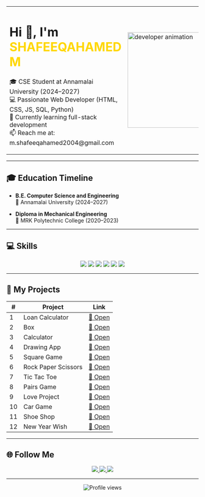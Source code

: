 <table>
  <tr>
    <td>
      <h1>Hi 👋, I'm <span style="color:#FFD700">SHAFEEQAHAMED M</span></h1>
      <p>
        🎓 CSE Student at Annamalai University (2024–2027) <br>
        💻 Passionate Web Developer (HTML, CSS, JS, SQL, Python) <br>
        🌱 Currently learning full-stack development <br>
        📫 Reach me at: m.shafeeqahamed2004@gmail.com
      </p>
    </td>
    <td>
      <img src="https://camo.githubusercontent.com/4d9f5ecceb711eec6e2018f38a5677dc657c9738d4a65ba3b928c41c0a45b439/68747470733a2f2f6d69726f2e6d656469756d2e636f6d2f6d61782f313336302f302a37513379765349765f7430696f4a2d5a2e676966" width="250" alt="developer animation">
    </td>
  </tr>
</table>

---

## 🎓 Education Timeline

- **B.E. Computer Science and Engineering**  
  📍 Annamalai University (2024–2027)

- **Diploma in Mechanical Engineering**  
  📍 MRK Polytechnic College (2020–2023)

---

## 💻 Skills

<p align="center">
  <img src="https://img.shields.io/badge/HTML5-E34F26?style=for-the-badge&logo=html5&logoColor=white" />
  <img src="https://img.shields.io/badge/CSS3-1572B6?style=for-the-badge&logo=css3&logoColor=white" />
  <img src="https://img.shields.io/badge/JavaScript-F7DF1E?style=for-the-badge&logo=javascript&logoColor=black" />
  <img src="https://img.shields.io/badge/SQL-003B57?style=for-the-badge&logo=mysql&logoColor=white" />
  <img src="https://img.shields.io/badge/Python-3776AB?style=for-the-badge&logo=python&logoColor=white" />
  <img src="https://img.shields.io/badge/GitHub-181717?style=for-the-badge&logo=github&logoColor=white" />
</p>

---

## 🚀 My Projects

| # | Project                | Link |
|--|------------------------|------|
| 1 | Loan Calculator       | [🔗 Open](https://recyclezone.neocities.org/Loan%20calculator/) |
| 2 | Box                   | [🔗 Open](https://recyclezone.neocities.org/BOX/) |
| 3 | Calculator            | [🔗 Open](https://recyclezone.neocities.org/Calculator/inex) |
| 4 | Drawing App           | [🔗 Open](https://recyclezone.neocities.org/Drawing%20App/) |
| 5 | Square Game           | [🔗 Open](https://recyclezone.neocities.org/GAMER%2001/) |
| 6 | Rock Paper Scissors   | [🔗 Open](https://recyclezone.neocities.org/GAMER%2004/Rock%20Paper%20Scissors%20Game) |
| 7 | Tic Tac Toe           | [🔗 Open](https://recyclezone.neocities.org/GAMER%2005/Tic%20Tac%20Toe.HTML) |
| 8 | Pairs Game            | [🔗 Open](https://recyclezone.neocities.org/GAMER%2006/INDEX) |
| 9 | Love Project          | [🔗 Open](https://recyclezone.neocities.org/LoveProject-master/) |
| 10 | Car Game             | [🔗 Open](https://recyclezone.neocities.org/car/) |
| 11 | Shoe Shop            | [🔗 Open](https://recyclezone.neocities.org/project%204%20ok/MY%20SHOE.HTML) |
| 12 | New Year Wish        | [🔗 Open](https://recyclezone.neocities.org/project%206%20ok/) |

---

## 🌐 Follow Me

<p align="center">
  <a href="https://www.linkedin.com/in/shafeeqahamed-m-40b72a309/" target="_blank">
    <img src="https://img.shields.io/badge/LinkedIn-0A66C2?style=for-the-badge&logo=linkedin&logoColor=white" />
  </a>
  <a href="https://github.com/shafeeqahamedinfo" target="_blank">
    <img src="https://img.shields.io/badge/GitHub-181717?style=for-the-badge&logo=github&logoColor=white" />
  </a>
  <a href="https://www.instagram.com/m_shafeeqahamed_sad/" target="_blank">
    <img src="https://img.shields.io/badge/Instagram-E4405F?style=for-the-badge&logo=instagram&logoColor=white" />
  </a>
</p>

---

<p align="center">
  <img src="https://komarev.com/ghpvc/?username=shafeeqahamedinfo&style=flat-square&color=yellow" alt="Profile views"/>
</p>
